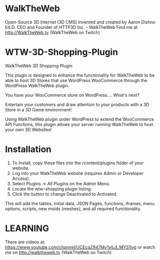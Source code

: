 # WalkTheWeb
Open-Source 3D Internet (3D CMS) Invented and created by Aaron Dishno Ed.D. CEO and Founder of HTTP3D Inc. - WalkTheWeb Find me at http://WalkTheWeb.tv (WalkTheWeb on Twitch)

# WTW-3D-Shopping-Plugin
WalkTheWeb 3D Shopping Plugin

This plugin is designed to enhance the functionality for WalkTheWeb to be able to host 3D Stores that use WordPress WooCommerce through the WordPress WalkTheWeb plugin.

You have your WooCommerce store on WordPress.... What's next? 

Entertain your customers and draw attention to your products with a 3D Store in a 3D Game environment!

Using WalkTheWeb plugin under WordPress to extend the WooCommerce API Functions, this plugin allows your server running WalkTheWeb to host your own 3D Websites!

# Installation
1. To Install, copy these files into the /content/plugins folder of your website.
2. Log into your WalkTheWeb website (requires Admin or Developer Access).
3. Select Plugins -> All Plugins on the Admin Menu.
4. Locate the wtw-shopping plugin listing.
5. Click the button to change Deactivated to Activated.

This will add the tables, initial data, JSON Pages, functions, iframes, menu options, scripts, new molds (meshes), and all required functionality.

# LEARNING
There are videos at: https://www.youtube.com/channel/UCEcaZ947Mv1ylLd_MYS1ivg or watch me on http://walktheweb.tv (WalkTheWeb on Twitch)
